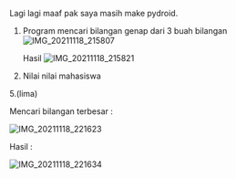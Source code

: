 Lagi lagi maaf pak saya masih make pydroid.

   1. Program mencari bilangan genap dari 3 buah bilangan
      ![IMG_20211118_215807](https://user-images.githubusercontent.com/93030333/142429161-4b8d9f9f-eacc-4cf4-b808-b3671f1e8637.jpg)

      Hasil
      ![IMG_20211118_215821](https://user-images.githubusercontent.com/93030333/142429171-681ff05d-0bc1-41d1-9142-cc013466c0b5.jpg)
  
   2. Nilai nilai mahasiswa 
       



 5.(lima) 
 
  Mencari bilangan terbesar :
 
  ![IMG_20211118_221623](https://user-images.githubusercontent.com/93030333/142432465-47517f18-3b34-4bba-9e18-38dd6dc14f7e.jpg)

  Hasil :
 
  ![IMG_20211118_221634](https://user-images.githubusercontent.com/93030333/142432481-f9213041-f6cf-45cf-9a74-4156cb2addac.jpg)
 
 
